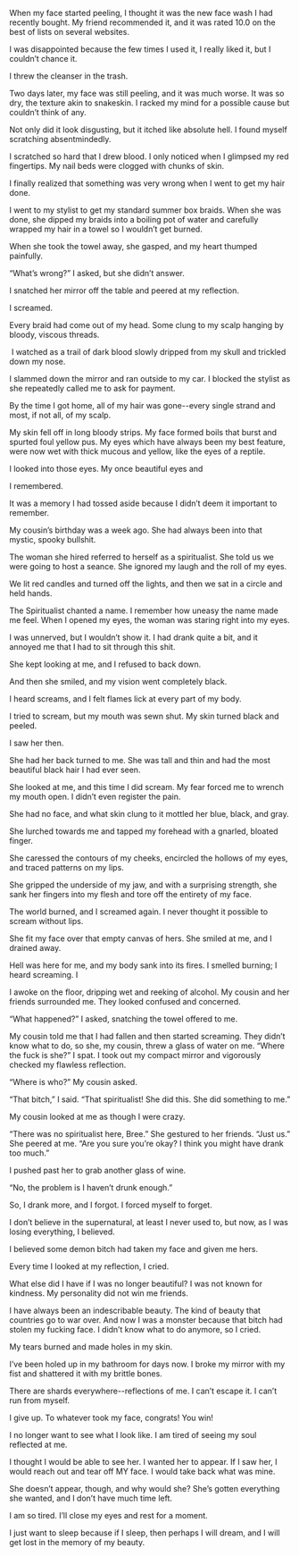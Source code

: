 When my face started peeling, I thought it was the new face wash I had recently bought. My friend recommended it, and it was rated 10.0 on the best of lists on several websites.

I was disappointed because the few times I used it, I really liked it, but I couldn’t chance it.

I threw the cleanser in the trash.

Two days later, my face was still peeling, and it was much worse. It was so dry, the texture akin to snakeskin. I racked my mind for a possible cause but couldn’t think of any.

Not only did it look disgusting, but it itched like absolute hell. I found myself scratching absentmindedly.

I scratched so hard that I drew blood. I only noticed when I glimpsed my red fingertips. My nail beds were clogged with chunks of skin.

I finally realized that something was very wrong when I went to get my hair done.

I went to my stylist to get my standard summer box braids. When she was done, she dipped my braids into a boiling pot of water and carefully wrapped my hair in a towel so I wouldn’t get burned.

When she took the towel away, she gasped, and my heart thumped painfully.

“What’s wrong?” I asked, but she didn’t answer.

I snatched her mirror off the table and peered at my reflection.

I screamed.

Every braid had come out of my head. Some clung to my scalp hanging by bloody, viscous threads.

 I watched as a trail of dark blood slowly dripped from my skull and trickled down my nose.

I slammed down the mirror and ran outside to my car. I blocked the stylist as she repeatedly called me to ask for payment.

By the time I got home, all of my hair was gone--every single strand and most, if not all, of my scalp.

My skin fell off in long bloody strips. My face formed boils that burst and spurted foul yellow pus. My eyes which have always been my best feature, were now wet with thick mucous and yellow, like the eyes of a reptile.

I looked into those eyes. My once beautiful eyes and

I remembered.

It was a memory I had tossed aside because I didn’t deem it important to remember.

My cousin’s birthday was a week ago. She had always been into that mystic, spooky bullshit.

The woman she hired referred to herself as a spiritualist. She told us we were going to host a seance. She ignored my laugh and the roll of my eyes.

We lit red candles and turned off the lights, and then we sat in a circle and held hands.

The Spiritualist chanted a name. I remember how uneasy the name made me feel. When I opened my eyes, the woman was staring right into my eyes.

I was unnerved, but I wouldn’t show it. I had drank quite a bit, and it annoyed me that I had to sit through this shit.

She kept looking at me, and I refused to back down.

And then she smiled, and my vision went completely black.

I heard screams, and I felt flames lick at every part of my body.

I tried to scream, but my mouth was sewn shut. My skin turned black and peeled.

I saw her then.

She had her back turned to me. She was tall and thin and had the most beautiful black hair I had ever seen.

She looked at me, and this time I did scream. My fear forced me to wrench my mouth open. I didn’t even register the pain.

She had no face, and what skin clung to it mottled her blue, black, and gray.

She lurched towards me and tapped my forehead with a gnarled, bloated finger.

She caressed the contours of my cheeks, encircled the hollows of my eyes, and traced patterns on my lips.

She gripped the underside of my jaw, and with a surprising strength, she sank her fingers into my flesh and tore off the entirety of my face.

The world burned, and I screamed again. I never thought it possible to scream without lips.

She fit my face over that empty canvas of hers. She smiled at me, and I drained away.

Hell was here for me, and my body sank into its fires. I smelled burning; I heard screaming. I

I awoke on the floor, dripping wet and reeking of alcohol. My cousin and her friends surrounded me. They looked confused and concerned.

“What happened?” I asked, snatching the towel offered to me.

My cousin told me that I had fallen and then started screaming. They didn’t know what to do, so she, my cousin, threw a glass of water on me.
“Where the fuck is she?” I spat. I took out my compact mirror and vigorously checked my flawless reflection.

“Where is who?” My cousin asked.

“That bitch,” I said. “That spiritualist! She did this. She did something to me.”

My cousin looked at me as though I were crazy.

“There was no spiritualist here, Bree.” She gestured to her friends. “Just us.” She peered at me. “Are you sure you’re okay? I think you might have drank too much.”

I pushed past her to grab another glass of wine.

“No, the problem is I haven’t drunk enough.”

So, I drank more, and I forgot. I forced myself to forget.

I don’t believe in the supernatural, at least I never used to, but now, as I was losing everything, I believed. 

I believed some demon bitch had taken my face and given me hers.

Every time I looked at my reflection, I cried.

What else did I have if I was no longer beautiful? I was not known for kindness. My personality did not win me friends.

I have always been an indescribable beauty. The kind of beauty that countries go to war over. And now I was a monster because that bitch had stolen my fucking face. I didn’t know what to do anymore, so I cried.

My tears burned and made holes in my skin.

I’ve been holed up in my bathroom for days now. I broke my mirror with my fist and shattered it with my brittle bones.

There are shards everywhere--reflections of me. I can’t escape it. I can’t run from myself.

I give up. To whatever took my face, congrats! You win!

I no longer want to see what I look like. I am tired of seeing my soul reflected at me.

I thought I would be able to see her. I wanted her to appear. If I saw her, I would reach out and tear off MY face. I would take back what was mine.

She doesn’t appear, though, and why would she? She’s gotten everything she wanted, and I don’t have much time left.

I am so tired. I’ll close my eyes and rest for a moment.

I just want to sleep because if I sleep, then perhaps I will dream, and I will get lost in the memory of my beauty.